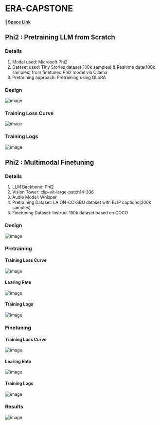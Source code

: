 # ERA-CAPSTONE

🤗[**Space Link**](https://huggingface.co/spaces/RaviNaik/MultiModal-Phi2)

## Phi2 : Pretraining LLM from Scratch
### Details
1. Model used: Microsoft Phi2
2. Dataset used: Tiny Stories dataset(100k samples) & Realtime data(100k samples) from finetuned Phi2 model via Ollama
3. Pretraining approach: Pretraining using QLoRA

### Design
![image](https://github.com/RaviNaik/ERA-CAPSTONE/assets/23289802/3a7b2b15-7e70-4ae5-8400-6a4d8dbf5ff9)

### Training Loss Curve
![image](https://github.com/RaviNaik/ERA-CAPSTONE/assets/23289802/f09b0f73-9da2-4bf0-bb00-6e7be8ef8a8e)

### Training Logs
![image](https://github.com/RaviNaik/ERA-CAPSTONE/assets/23289802/a6c143d0-c63c-4227-804f-93a4a8b74f7f)


## Phi2 : Multimodal Finetuning
### Details
1. LLM Backbone: Phi2
2. Vision Tower: clip-vit-large-patch14-336
3. Audio Model: Whisper
4. Pretraining Dataset: LAION-CC-SBU dataset with BLIP captions(200k samples)
5. Finetuning Dataset: Instruct 150k dataset based on COCO

### Design
![image](https://github.com/RaviNaik/ERA-CAPSTONE/assets/23289802/56df24cd-2681-4e17-ab64-9652f609b15f)

### Pretraining
#### Training Loss Curve
![image](https://github.com/RaviNaik/ERA-CAPSTONE/assets/23289802/b6c37a95-0a56-4b52-8719-3ff56dc1b703)

#### Learing Rate
![image](https://github.com/RaviNaik/ERA-CAPSTONE/assets/23289802/44d9a11b-b28d-47e1-ba1d-d6dc22ebe748)

#### Training Logs
![image](https://github.com/RaviNaik/ERA-CAPSTONE/assets/23289802/76543d98-d9fe-4c1a-ac47-3d06e48053ad)

### Finetuning
#### Training Loss Curve
![image](https://github.com/RaviNaik/ERA-CAPSTONE/assets/23289802/45ef40bd-fae5-4cfe-a522-c0eed2833230)

#### Learing Rate
![image](https://github.com/RaviNaik/ERA-CAPSTONE/assets/23289802/df60ee62-a537-4e36-a7f7-f7111e101162)

#### Training Logs
![image](https://github.com/RaviNaik/ERA-CAPSTONE/assets/23289802/2747acce-bc99-4c37-a05a-d5e81cb9aa9d)

### Results
![image](https://github.com/RaviNaik/ERA-CAPSTONE/assets/23289802/f12a9f04-df32-413e-b957-774c30381b2b)




